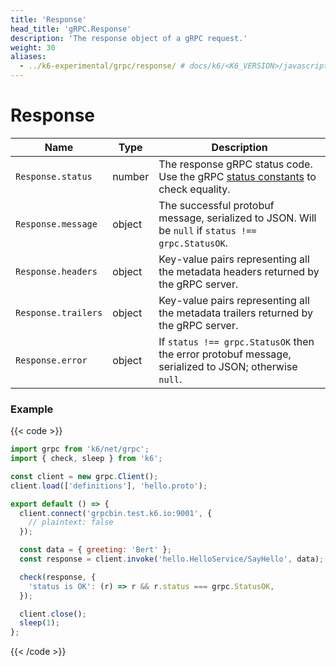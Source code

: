 ```yaml
---
title: 'Response'
head_title: 'gRPC.Response'
description: 'The response object of a gRPC request.'
weight: 30
aliases:
  - ../k6-experimental/grpc/response/ # docs/k6/<K6_VERSION>/javascript-api/k6-experimental/grpc/response/
---
```


# Response

| Name                | Type   | Description                                                                                                                                                      |
| ------------------- | ------ | ---------------------------------------------------------------------------------------------------------------------------------------------------------------- |
| `Response.status`   | number | The response gRPC status code. Use the gRPC [status constants](https://grafana.com/docs/k6/<K6_VERSION>/javascript-api/k6-net-grpc/constants) to check equality. |
| `Response.message`  | object | The successful protobuf message, serialized to JSON. Will be `null` if `status !== grpc.StatusOK`.                                                               |
| `Response.headers`  | object | Key-value pairs representing all the metadata headers returned by the gRPC server.                                                                               |
| `Response.trailers` | object | Key-value pairs representing all the metadata trailers returned by the gRPC server.                                                                              |
| `Response.error`    | object | If `status !== grpc.StatusOK` then the error protobuf message, serialized to JSON; otherwise `null`.                                                             |

### Example

{{< code >}}

```javascript
import grpc from 'k6/net/grpc';
import { check, sleep } from 'k6';

const client = new grpc.Client();
client.load(['definitions'], 'hello.proto');

export default () => {
  client.connect('grpcbin.test.k6.io:9001', {
    // plaintext: false
  });

  const data = { greeting: 'Bert' };
  const response = client.invoke('hello.HelloService/SayHello', data);

  check(response, {
    'status is OK': (r) => r && r.status === grpc.StatusOK,
  });

  client.close();
  sleep(1);
};
```

{{< /code >}}
